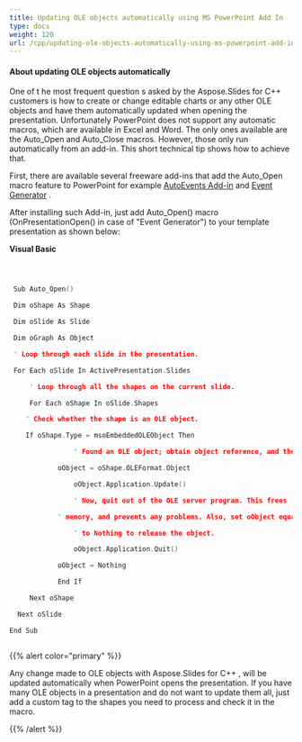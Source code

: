 ```yaml
---
title: Updating OLE objects automatically using MS PowerPoint Add In
type: docs
weight: 120
url: /cpp/updating-ole-objects-automatically-using-ms-powerpoint-add-in/
---
```


#### **About updating OLE objects automatically**
One of t he most frequent question s asked by the Aspose.Slides for C++ customers is how to create or change editable charts or any other OLE objects and have them automatically updated when opening the presentation. Unfortunately PowerPoint does not support any automatic macros, which are available in Excel and Word. The only ones available are the Auto_Open and Auto_Close macros. However, those only run automatically from an add-in. This short technical tip shows how to achieve that. 

First, there are available several freeware add-ins that add the Auto_Open macro feature to PowerPoint for example [AutoEvents Add-in](http://skp.mvps.org/autoevents.htm) and [Event Generator](http://officeone.mvps.org/eventgen/eventgen.html) . 

After installing such Add-in, just add Auto_Open() macro (OnPresentationOpen() in case of "Event Generator") to your template presentation as shown below: 

**Visual Basic**

``` cpp



 Sub Auto_Open()

 Dim oShape As Shape

 Dim oSlide As Slide

 Dim oGraph As Object

 ' Loop through each slide in the presentation.

 For Each oSlide In ActivePresentation.Slides

     ' Loop through all the shapes on the current slide.

     For Each oShape In oSlide.Shapes

 	' Check whether the shape is an OLE object.

 	If oShape.Type = msoEmbeddedOLEObject Then

    	 		' Found an OLE object; obtain object reference, and then update.

    		oObject = oShape.OLEFormat.Object

    		 	oObject.Application.Update()

     			' Now, quit out of the OLE server program. This frees

     		' memory, and prevents any problems. Also, set oObject equal

     			' to Nothing to release the object.

     			oObject.Application.Quit()

    		oObject = Nothing

    		End If

     Next oShape

  Next oSlide

End Sub



```

{{% alert color="primary" %}} 

Any change made to OLE objects with Aspose.Slides for C++ , will be updated automatically when PowerPoint opens the presentation. If you have many OLE objects in a presentation and do not want to update them all, just add a custom tag to the shapes you need to process and check it in the macro. 

{{% /alert %}}
